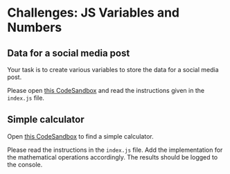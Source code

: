 # Challenges: JS Variables and Numbers

## Data for a social media post

Your task is to create various variables to store the data for a social media post.

Please open
[this CodeSandbox](https://codesandbox.io/s/github/neuefische/web-exercises/tree/main/sessions/js-variables-and-numbers/social-media-post?file=/js/index.js)
and read the instructions given in the `index.js` file.

## Simple calculator

Open
[this CodeSandbox](https://codesandbox.io/s/github/neuefische/web-exercises/tree/main/sessions/js-variables-and-numbers/simple-calculator?file=/js/index.js)
to find a simple calculator.

Please read the instructions in the `index.js` file. Add the implementation for the mathematical
operations accordingly. The results should be logged to the console.
